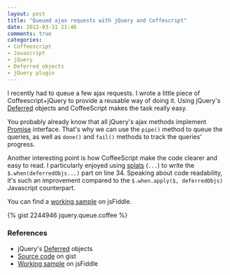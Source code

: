 ```yaml
---
layout: post
title: "Queued ajax requests with jQuery and Coffescript"
date: 2012-03-31 21:46
comments: true
categories:
- Coffeescript
- Javascript
- jQuery
- Deferred objects
- jQuery plugin
---
```


I recently had to queue a few ajax requests. I wrote a little piece of Coffeescript+jQuery to provide a reusable way of doing it. 
Using jQuery's [Deferred](http://api.jquery.com/category/deferred-object/) objects and CoffeeScript makes the task really easy. 

<!--more-->

You probably already know that all jQuery's ajax methods implement [Promise](http://api.jquery.com/Types/#Promise) interface. That's why we can use the `pipe()` method to queue the queries, as well as `done()` and `fail()` methods to track the queries' progress.

Another interesting point is how CoffeeScript make the code clearer and easy to read. I particularly enjoyed using [splats](http://jashkenas.github.com/coffee-script/#splats) (`...`) to write the `$.when(deferredObjs...)` part on line 34. Speaking about code readability, it's such an improvement compared to the `$.when.apply($, deferredObjs)` Javascript counterpart.

You can find a [working sample](http://jsfiddle.net/wA6K8/1/) on jsFiddle.

{% gist 2244946 jquery.queue.coffee %}

### References

* jQuery's [Deferred](http://api.jquery.com/category/deferred-object/) objects
* [Source code](https://gist.github.com/2244946) on gist
* [Working sample](http://jsfiddle.net/wA6K8/) on jsFiddle
